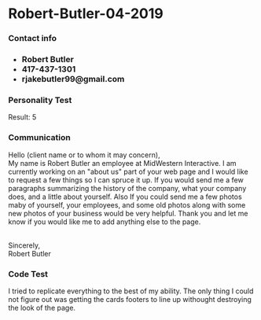 # Robert-Butler-04-2019
<html>
<body>
  <h3>Contact info<h3>
 <ul>
   <li>Robert Butler</li>
   <li>417-437-1301</li>
   <li>rjakebutler99@gmail.com</li>
 </ul>
 <h3>Personality Test</h3> 
 
 <p>Result: 5</p>
 
 <h3>Communication</h3>
 
 <p>Hello (client name or to whom it may concern),
  <br>  My name is Robert Butler an employee at MidWestern Interactive. I am currently working on an "about us" part of your web page and I would like to request a few things so I can spruce it up. If you would send me a few paragraphs summarizing the history of the company, what your company does, and a little about yourself. Also If you could send me a few photos maby of yourself, your employees, and some old photos along with some new photos of your business would be very helpful. Thank you and let me know if you would like me to add anything else to the page.

<br>Sincerely,
<br>  Robert Butler</p>
  
 <h3> Code Test</h3>
  <p>I tried to replicate everything to the best of my ability. The only thing I could not figure out was getting the cards footers to line up withought destroying the look of the page.</p>
</body>
 </html>
